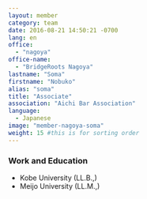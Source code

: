 ```yaml
---
layout: member
category: team
date: 2016-08-21 14:50:21 -0700
lang: en
office:
  - "nagoya"
office-name:
  - "BridgeRoots Nagoya"
lastname: "Soma"
firstname: "Nobuko"
alias: "soma"
title: "Associate"
association: "Aichi Bar Association"
language:
  - Japanese
image: "member-nagoya-soma"
weight: 15 #this is for sorting order
---
```


### Work and Education
- Kobe University  (LL.B.,)
- Meijo University (LL.M.,)
